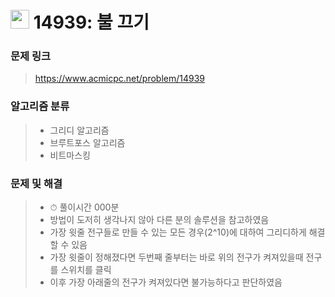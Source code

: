 # <img src="https://d2gd6pc034wcta.cloudfront.net/tier/16.svg" width="30">  14939: 불 끄기

### 문제 링크

> https://www.acmicpc.net/problem/14939



### 알고리즘 분류

>- 그리디 알고리즘
>- 브루트포스 알고리즘
>- 비트마스킹



### 문제 및 해결

>- ⏱ 풀이시간 000분
>- 방법이 도저히 생각나지 않아 다른 분의 솔루션을 참고하였음
>- 가장 윗줄 전구들로 만들 수 있는 모든 경우(2^10)에 대하여 그리디하게 해결할 수 있음
>- 가장 윗줄이 정해졌다면 두번째 줄부터는 바로 위의 전구가 켜져있을때 전구를 스위치를 클릭
>- 이후 가장 아래줄의 전구가 켜져있다면 불가능하다고 판단하였음


